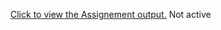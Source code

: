 [Click to view the Assignement output.](https://arunkumarayinabathina.github.io/HTML/)    <span>Not active</span>
